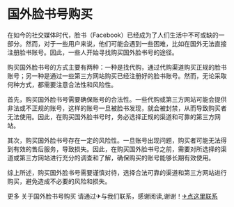 # 国外脸书号购买

在如今的社交媒体时代，脸书（Facebook）已经成为了人们生活中不可或缺的一部分。然而，对于一些用户来说，他们可能会遇到一些困难，比如在国外无法直接注册脸书账号。因此，一些人开始寻找购买国外脸书号的途径。

购买国外脸书号的方式主要有两种：一种是找代购，通过代购渠道购买正规的脸书账号；另一种是通过一些第三方网站购买已经注册好的脸书账号。然而，无论采取何种方式，都需要注意合法性和风险性。

首先，购买国外脸书号需要确保账号的合法性。一些代购或第三方网站可能会提供非法或不正规的账号，这样的账号一旦被脸书发现，就会被封禁，从而导致购买者无法使用。因此，在购买国外脸书号时，务必选择正规的渠道和可靠的第三方网站。

其次，购买国外脸书号存在一定的风险性。一旦账号出现问题，购买者可能无法得到有效的售后服务，导致损失。因此，在购买国外脸书号之前，需要对所选择的渠道或第三方网站进行充分的调查和了解，确保购买的账号能够长期有效使用。

综上所述，购买国外脸书号需要谨慎对待，选择合法可靠的渠道和第三方网站进行购买，避免造成不必要的风险和损失。

更多 关于国外脸书号购买 请通过✈与我们联系，感谢阅读,谢谢！[✈点这里联系](https://ww.k02.cc)
